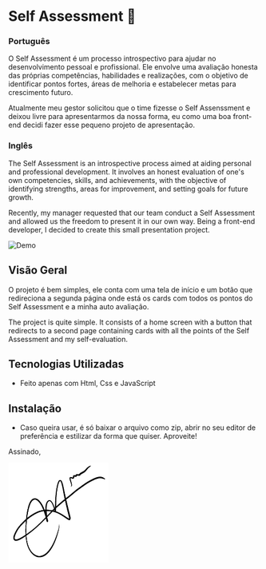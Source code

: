#  Self Assessment 📃

###  Português
O Self Assessment é um processo introspectivo para ajudar no desenvolvimento pessoal e profissional. Ele envolve uma avaliação honesta das próprias competências, habilidades e realizações, com o objetivo de identificar pontos fortes, áreas de melhoria e estabelecer metas para crescimento futuro.

Atualmente meu gestor solicitou que o time fizesse o Self Assenssment e deixou livre para apresentarmos da nossa forma, eu como uma boa front-end decidi fazer esse pequeno projeto de apresentação.

### Inglês
The Self Assessment is an introspective process aimed at aiding personal and professional development. It involves an honest evaluation of one's own competencies, skills, and achievements, with the objective of identifying strengths, areas for improvement, and setting goals for future growth.

Recently, my manager requested that our team conduct a Self Assessment and allowed us the freedom to present it in our own way. Being a front-end developer, I decided to create this small presentation project.

![Demo](download.gif)

## Visão Geral

O projeto é bem simples, ele conta com uma tela de início e um botão que redireciona a segunda página onde está os cards com todos os pontos do Self Assessment e a minha auto avaliação.

The project is quite simple. It consists of a home screen with a button that redirects to a second page containing cards with all the points of the Self Assessment and my self-evaluation.

## Tecnologias Utilizadas

- Feito apenas com Html, Css e JavaScript

## Instalação

- Caso queira usar, é só baixar o arquivo como zip, abrir no seu editor de preferência e estilizar da forma que quiser. Aproveite!


Assinado,

<img src="Self Assessment/IMG_0092.png" width="200" height="200"/>
